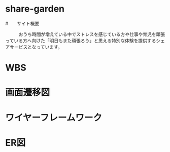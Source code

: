 # share-garden
#　　サイト概要

　　　おうち時間が増えている中でストレスを感じている方や仕事や育児を頑張っている方へ向けた「明日もまた頑張ろう」と思える特別な体験を提供するシェアサービスとなっています。								

# WBS

# 画面遷移図

# ワイヤーフレームワーク

# ER図

